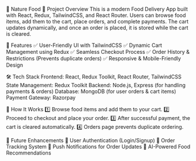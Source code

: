 🍔 Nature Food 
📌 Project Overview
This is a modern Food Delivery App built with React, Redux, TailwindCSS, and React Router. Users can browse food items, add them to the cart, place orders, and complete payments. The cart updates dynamically, and once an order is placed, it is stored while the cart is cleared.

🚀 Features
✅ User-Friendly UI with TailwindCSS
✅ Dynamic Cart Management using Redux
✅ Seamless Checkout Process
✅ Order History & Restrictions (Prevents duplicate orders)
✅ Responsive & Mobile-Friendly Design

🛠️ Tech Stack
Frontend: React, Redux Toolkit, React Router, TailwindCSS
State Management: Redux Toolkit
Backend: Node.js, Express (for handling payments & orders)
Database: MongoDB (for user orders & cart items)
Payment Gateway: Razorpay


🚀 How It Works
1️⃣ Browse food items and add them to your cart.
2️⃣ Proceed to checkout and place your order.
3️⃣ After successful payment, the cart is cleared automatically.
4️⃣ Orders page prevents duplicate ordering.


📌 Future Enhancements
🔹 User Authentication (Login/Signup)
🔹 Order Tracking System
🔹 Push Notifications for Order Updates
🔹 AI-Powered Food Recommendations
